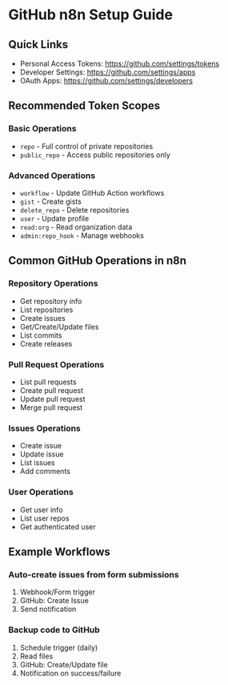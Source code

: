 # GitHub n8n Setup Guide

## Quick Links
- Personal Access Tokens: https://github.com/settings/tokens
- Developer Settings: https://github.com/settings/apps
- OAuth Apps: https://github.com/settings/developers

## Recommended Token Scopes

### Basic Operations
- `repo` - Full control of private repositories
- `public_repo` - Access public repositories only

### Advanced Operations
- `workflow` - Update GitHub Action workflows
- `gist` - Create gists
- `delete_repo` - Delete repositories
- `user` - Update profile
- `read:org` - Read organization data
- `admin:repo_hook` - Manage webhooks

## Common GitHub Operations in n8n

### Repository Operations
- Get repository info
- List repositories
- Create issues
- Get/Create/Update files
- List commits
- Create releases

### Pull Request Operations
- List pull requests
- Create pull request
- Update pull request
- Merge pull request

### Issues Operations
- Create issue
- Update issue
- List issues
- Add comments

### User Operations
- Get user info
- List user repos
- Get authenticated user

## Example Workflows

### Auto-create issues from form submissions
1. Webhook/Form trigger
2. GitHub: Create Issue
3. Send notification

### Backup code to GitHub
1. Schedule trigger (daily)
2. Read files
3. GitHub: Create/Update file
4. Notification on success/failure